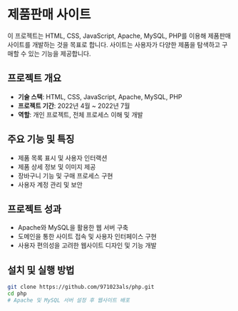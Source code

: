 # 제품판매 사이트

이 프로젝트는 HTML, CSS, JavaScript, Apache, MySQL, PHP를 이용해 제품판매 사이트를 개발하는 것을 목표로 합니다. 사이트는 사용자가 다양한 제품을 탐색하고 구매할 수 있는 기능을 제공합니다.

## 프로젝트 개요

- **기술 스택**: HTML, CSS, JavaScript, Apache, MySQL, PHP
- **프로젝트 기간**: 2022년 4월 ~ 2022년 7월
- **역할**: 개인 프로젝트, 전체 프로세스 이해 및 개발

## 주요 기능 및 특징

- 제품 목록 표시 및 사용자 인터랙션
- 제품 상세 정보 및 이미지 제공
- 장바구니 기능 및 구매 프로세스 구현
- 사용자 계정 관리 및 보안

## 프로젝트 성과

- Apache와 MySQL을 활용한 웹 서버 구축
- 도메인을 통한 사이트 접속 및 사용자 인터페이스 구현
- 사용자 편의성을 고려한 웹사이트 디자인 및 기능 개발

## 설치 및 실행 방법

```bash
git clone https://github.com/971023als/php.git
cd php
# Apache 및 MySQL 서버 설정 후 웹사이트 배포
